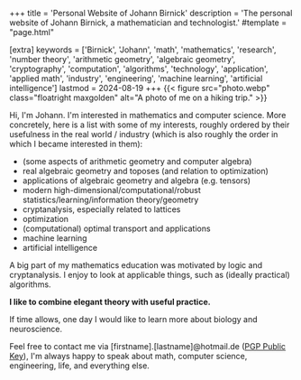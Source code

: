 +++
title = 'Personal Website of Johann Birnick'
description = 'The personal website of Johann Birnick, a mathematician and technologist.'
#template = "page.html"

[extra]
keywords = ['Birnick', 'Johann', 'math', 'mathematics', 'research', 'number theory', 'arithmetic geometry', 'algebraic geometry', 'cryptography', 'computation', 'algorithms', 'technology', 'application', 'applied math', 'industry', 'engineering', 'machine learning', 'artificial intelligence']
lastmod = 2024-08-19
+++
{{< figure src="photo.webp" class="floatright maxgolden" alt="A photo of me on a hiking trip." >}}

Hi, I'm Johann.
I'm interested in mathematics and computer science.
More concretely, here is a list with some of my interests, roughly ordered by their usefulness in the real world / industry (which is also roughly the order in which I became interested in them):

- (some aspects of arithmetic geometry and computer algebra)
- real algebraic geometry and toposes (and relation to optimization)
- applications of algebraic geometry and algebra (e.g. tensors)
- modern high-dimensional/computational/robust statistics/learning/information theory/geometry
- cryptanalysis, especially related to lattices
- optimization
- (computational) optimal transport and applications
- machine learning
- artificial intelligence

A big part of my mathematics education was motivated by logic and cryptanalysis.
I enjoy to look at applicable things, such as (ideally practical) algorithms.

**I like to combine elegant theory with useful practice.**

If time allows, one day I would like to learn more about biology and neuroscience.

Feel free to contact me via \[firstname\].\[lastname\]@hotmail.de ([PGP Public Key](pgp-public-key.asc)), I'm always happy to speak about math, computer science, engineering, life, and everything else.

